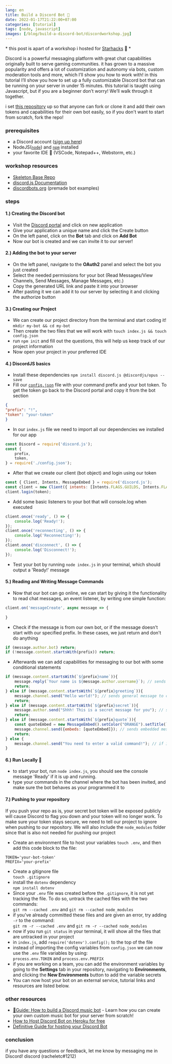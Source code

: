 ```yaml
---
lang: en
title: Build a Discord Bot 👾
date: 2022-01-17T21:22:00+07:00
categories: [tutorial]
tags: [node, javascript]
images: [/blog/build-a-discord-bot/discordworkshop.jpg]
---
```


&ast; this post is apart of a workshop i hosted for [Starhacks](https://www.starhacks.tech/) 💫 &ast;

Discord is a powerful messaging platform with great chat capabilities originally 
built to serve gaming communities. it has grown to a massive popularity and offers 
a lot of customization and autonomy via bots, custom moderation tools and more, 
which I’ll show you how to work with! in this tutorial I’ll show you how to set 
up a fully customizable Discord bot that can be running on your server in under
 15 minutes. this tutorial is taught using Javascript, but if you are a beginner 
 don’t worry! We’ll walk through it together.

i set [this repository](https://github.com/rachelombok/DiscordBotWorkshop) up so that anyone can fork or clone it and add their own tokens
and capabilities for their own bot easily, so if you don't want to start from scratch,
fork the repo!

### prerequisites

* a Discord account ([sign up here](https://discord.com))
* NodeJS([`node`](https://nodejs.org/en/download/)) and [`npm`](https://docs.npmjs.com/downloading-and-installing-node-js-and-npm) installed
* your favorite IDE 🤩 (VSCode, Notepad++, Webstorm, etc.)

### workshop resources
* [Skeleton Base Repo](https://github.com/rachelombok/DiscordBotWorkshop)
* [discord.js Documentation](https://discord.js.org/#/docs/discord.js/stable/general/welcome)
* [discordbots.org](discordbots.org) (premade bot examples)
### steps

#### 1.) Creating the Discord bot

* Visit the [Discord portal](https://discordapp.com/developers/applications/) and click on new application
* Give your application a unique name and click the Create button 
* On the left panel, click on the **Bot** tab and click on **Add Bot**
* Now our bot is created and we can invite it to our server!

#### 2.) Adding the bot to your server
* On the left panel, navigate to the **OAuth2** panel and select the bot you just created
* Select the needed permissions for your bot (Read Messages/View Channels, Send Messages, Manage Messages, etc.)
* Copy the generated URL link and paste it into your browser
* After pasting it we can add it to our server by selecting it and clicking the authorize button

#### 3.) Creating our Project
* We can create our project directory from the terminal and start coding it!
`mkdir my-bot && cd my-bot`
* Then create the two files that we will work with
`touch index.js && touch config.json`
* run `npm init` and fill out the questions, this will help us keep track of our project information
* Now open your project in your preferred IDE 

#### 4.) DiscordJS basics
* Install these dependencies
`npm install discord.js @discordjs/opus --save`
* Fill our [`config.json`](https://github.com/rachelombok/DiscordBotWorkshop/blob/master/config.json) file with your command prefix and your bot token. To get the token go back to the Discord portal and copy it from the bot section
```json
{
"prefix": "!",
"token": "your-token"
}
```
* In our `index.js` file we need to import all our dependencies we installed for our app
```javascript
const Discord = require('discord.js');
const {
	prefix,
	token,
} = require('./config.json');
```
* After that we create our client (bot object) and login using our token
```javascript
const { Client, Intents, MessageEmbed } = require('discord.js');
const client = new Client({ intents: [Intents.FLAGS.GUILDS, Intents.FLAGS.GUILD_MESSAGES] });
client.login(token);
```
* Add some basic listeners to your bot that will console.log when executed
```javascript
client.once('ready', () => {
    console.log('Ready!');
});
client.once('reconnecting', () => {
    console.log('Reconnecting!');
});
client.once('disconnect', () => {
    console.log('Disconnect!');
});
```
* Test your bot by running `node index.js` in your terminal, which should output a 'Ready!' message

#### 5.) Reading and Writing Message Commands
* Now that our bot can go online, we can start by giving it the functionality to read chat messages, an event listener, by writing one simple function:
```javascript
client.on('messageCreate', async message => {
  
}
```
* Check if the message is from our own bot, or if the message doesn't start with our specified prefix. In these cases, we just return and don't do anything
```javascript
if (message.author.bot) return;
if (!message.content.startsWith(prefix)) return;
```
* Afterwards we can add capabilities for messaging to our bot with some conditional statements
```javascript
if (message.content.startsWith(`${prefix}name`)){
    message.reply(`Your name is ${message.author.username}`); // sends reply in channel to author
    return;
} else if (message.content.startsWith(`${prefix}greeting`)){
    message.channel.send("Hello world!"); // sends general message to channel
    return;
} else if (message.content.startsWith(`${prefix}secret`)){
    message.author.send("Shhh! This is a secret message for you"); // sends direct message to author
    return;
} else if (message.content.startsWith(`${prefix}quote`)){
    const quoteEmbed = new MessageEmbed().setColor("ORANGE").setTitle(`Quote for ${message.author.username}`).setURL("https://discord.js.org/#/docs/discord.js/stable/class/Client").setDescription("To be, or not to be. That is the question.")
    message.channel.send({embeds: [quoteEmbed]}); // sends embedded message to channel
    return;
} else {
    message.channel.send("You need to enter a valid command!"); // if invalid command, send this error message to the channel
}
```

#### 6.) Run Locally 📡
* to start your bot, run `node index.js`, you should see the console message 'Ready' if it is up and running.
* type your commands in the channel where the bot has been invited, and make sure the bot behaves as your programmed it to

#### 7.) Pushing to your repository
If you push your repo as is, your secret bot token will be exposed publicly will cause Discord to flag you down and your token will no longer work. To make sure your token stays secure, we need to tell our project to ignore when pushing to our repository. We will also include the `node_modules` folder since that is also not needed for pushing our project

* Create an environment file to host your variables 
`touch .env`, and then add this code block to the file:
```
TOKEN='your-bot-token'
PREFIX='your-prefix'
```
* Create a gitignore file<br> 
`touch .gitignore`
* install the `dotenv` dependency\
`npm install dotenv`
* Since your `.env` file was created before the `.gitignore`, it is not yet tracking the file. To do so, untrack the cached files with the two commands:\
`git rm --cached .env` and `git rm --cached node_modules`
* if you've already committed these files and are given an error, try adding `-r` to the command:\
`git rm -r --cached .env` and `git rm -r --cached node_modules`
* now if you run `git status` in your terminal, it will show all the files that are untracked in your project
* in `index.js`, add `require('dotenv').config();` to the top of the file
* instead of importing the config variables from `config.json` we can now use the `.env` file variables by using:<br>  `process.env.TOKEN` and `process.env.PREFIX`
* if you are working on a team, you can add the environment variables by going to the **Settings** tab in your repository, navigating to **Environments**, and clicking the **New Environments** button to add the variable secrets
* You can now host your bot on an external service, tutorial links and resources are listed below.

### other resources
* [🤖Guide: How to build a Discord music bot](https://www.freecodecamp.org/news/how-to-create-a-music-bot-using-discord-js-4436f5f3f0f8/) - Learn how you can create your own custom music bot for your server from scratch!
* [How to Host Discord Bot on Heroku for free](https://www.techwithtim.net/tutorials/discord-py/hosting-a-discord-bot-for-free/)
* [Definitive Guide for hosting your Discord Bot](https://www.writebots.com/discord-bot-hosting/)

### conclusion

if you have any questions or feedback, let me know by messaging me in Discord! discord (racheletc#1212)